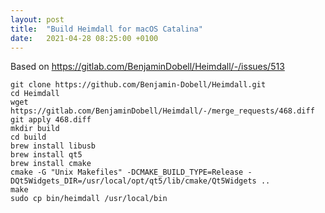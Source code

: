 ```yaml
---
layout: post
title:  "Build Heimdall for macOS Catalina"
date:   2021-04-28 08:25:00 +0100
---
```


Based on https://gitlab.com/BenjaminDobell/Heimdall/-/issues/513

```
git clone https://github.com/Benjamin-Dobell/Heimdall.git
cd Heimdall
wget https://gitlab.com/BenjaminDobell/Heimdall/-/merge_requests/468.diff
git apply 468.diff
mkdir build
cd build
brew install libusb
brew install qt5
brew install cmake
cmake -G "Unix Makefiles" -DCMAKE_BUILD_TYPE=Release -DQt5Widgets_DIR=/usr/local/opt/qt5/lib/cmake/Qt5Widgets ..
make
sudo cp bin/heimdall /usr/local/bin
```